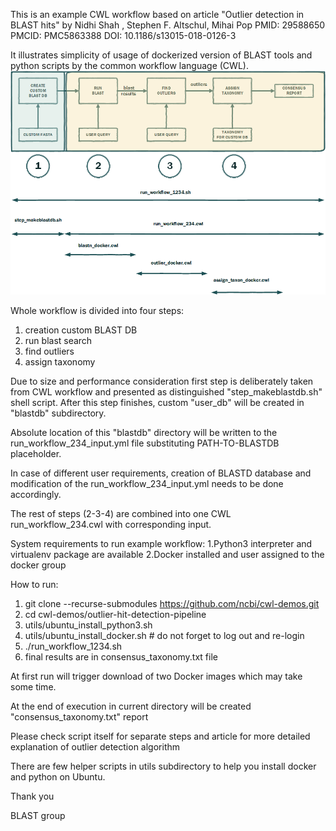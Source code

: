 This is an example CWL workflow based on article
"Outlier detection in BLAST hits" by Nidhi Shah , Stephen F. Altschul,  Mihai Pop
PMID: 29588650 PMCID: PMC5863388 DOI: 10.1186/s13015-018-0126-3

It illustrates simplicity of usage of  dockerized version of BLAST tools and python scripts
by the common workflow language (CWL).
![outliers finding workflow](docs/images/blast_outliers_cwl.png)

Whole workflow is divided into four steps:
1. creation custom BLAST DB 
2. run blast search
3. find outliers
4. assign taxonomy

Due to size and performance consideration first step is deliberately taken from CWL workflow and presented 
as distinguished "step_makeblastdb.sh" shell script. After this step finishes, custom "user_db" will be created 
in "blastdb" subdirectory. 

Absolute location of this "blastdb" directory will be written to the run_workflow_234_input.yml file substituting 
PATH-TO-BLASTDB  placeholder.

In case of different user requirements,  creation of BLASTD database and modification of the run_workflow_234_input.yml
needs to be done accordingly.

The rest of steps (2-3-4)  are combined into one CWL run_workflow_234.cwl  with corresponding input.

System requirements to run example workflow:
1.Python3 interpreter and virtualenv package are available
2.Docker installed and user assigned to the docker group

How to run:
1. git clone --recurse-submodules    https://github.com/ncbi/cwl-demos.git
2. cd cwl-demos/outlier-hit-detection-pipeline 
3. utils/ubuntu_install_python3.sh
3. utils/ubuntu_install_docker.sh	# do not forget to log out and re-login
3. ./run_workflow_1234.sh
4. final results are in  consensus_taxonomy.txt file

At first run will trigger download of two Docker images which may take some time.

At the end of execution in current directory will be created "consensus_taxonomy.txt" report

Please check script itself for separate steps and article for more detailed explanation of outlier detection algorithm

There are few helper scripts in utils subdirectory to help you install docker and python on Ubuntu.

Thank you

BLAST group 
